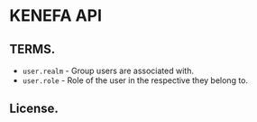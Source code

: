 # KENEFA API

## TERMS.

- `user.realm` - Group users are associated with.
- `user.role` - Role of the user in the respective they belong to.

## License.


